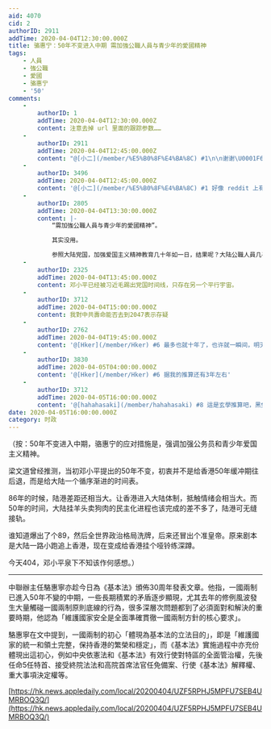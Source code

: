```yaml
---
aid: 4070
cid: 2
authorID: 2911
addTime: 2020-04-04T12:30:00.000Z
title: 骆惠宁：50年不变进入中期 需加強公職人員与青少年的愛國精神
tags:
    - 人員
    - 強公職
    - 愛國
    - 骆惠宁
    - '50'
comments:
    -
        authorID: 1
        addTime: 2020-04-04T12:30:00.000Z
        content: 注意去掉 url 里面的跟踪参数……
    -
        authorID: 2911
        addTime: 2020-04-04T12:45:00.000Z
        content: "@[小二](/member/%E5%B0%8F%E4%BA%8C) #1\n\n谢谢\U0001F64F。我是技术白痴来的......"
    -
        authorID: 3496
        addTime: 2020-04-04T12:45:00.000Z
        content: '@[小二](/member/%E5%B0%8F%E4%BA%8C) #1 好像 reddit 上有的 sub 发帖会自动去掉追踪参数。'
    -
        authorID: 2805
        addTime: 2020-04-04T13:30:00.000Z
        content: |-
            “需加強公職人員与青少年的愛國精神”。

            其实没用。

            参照大陆党国，加强爱国主义精神教育几十年如一日，结果呢？大陆公職人員几乎没有不贪钱的，爱党爱国都是假的，假面具，只是为了能贪更多的钱。
    -
        authorID: 2325
        addTime: 2020-04-04T13:45:00.000Z
        content: 邓小平已经被习近毛踢出党国时间线，只存在另一个平行宇宙。
    -
        authorID: 3712
        addTime: 2020-04-04T15:00:00.000Z
        content: 我對中共壽命能否去到2047表示存疑
    -
        authorID: 2762
        addTime: 2020-04-04T19:45:00.000Z
        content: '@[Hker](/member/Hker) #6 最多也就十年了，也许就一瞬间，明天就垮台，风云变幻'
    -
        authorID: 3830
        addTime: 2020-04-05T04:00:00.000Z
        content: '@[Hker](/member/Hker) #6 据我的推算还有3年左右'
    -
        authorID: 3712
        addTime: 2020-04-05T16:00:00.000Z
        content: '@[hahahasaki](/member/hahahasaki) #8 這是玄學推算吧，黑兔走入青龍穴'
date: 2020-04-05T16:00:00.000Z
category: 时政
---
```


（按：50年不变进入中期，骆惠宁的应对措施是，强调加强公务员和青少年爱国主义精神。

梁文道曾经推测，当初邓小平提出的50年不变，初衷并不是给香港50年缓冲期往后退，而是给大陆一个循序渐进的时间表。

86年的时候，陆港差距还相当大。让香港进入大陆体制，抵触情绪会相当大。而50年的时间，大陆挂羊头卖狗肉的民主化进程也该完成的差不多了，陆港可无缝接轨。

谁知道爆出了个89，然后全世界政治格局洗牌，后来还冒出个准皇帝。原来剧本是大陆一路小跑追上香港，现在变成给香港挂个哑铃练深蹲。

今天404，邓小平泉下不知该作何感想。）

* * *

中聯辦主任駱惠寧亦趁今日為《基本法》頒佈30周年發表文章。他指，一國兩制已進入50年不變的中期，一些長期積累的矛盾逐步顯現，尤其去年的修例風波發生大量觸碰一國兩制原則底線的行為，很多深層次問題都到了必須面對和解決的重要時期，他認為「維護國家安全是全面準確貫徹一國兩制方針的核心要求」。

駱惠寧在文中提到，一國兩制的初心「體現為基本法的立法目的」，即是「維護國家的統一和領土完整，保持香港的繁榮和穩定」，而《基本法》實施過程中亦充份體現出這初心，例如中央依憲法和《基本法》有效行使對特區的全面管治權，先後任命5任特首、接受終院法法和高院首席法官任免備案、行使《基本法》解釋權、重大事項決定權等。

[https://hk.news.appledaily.com/local/20200404/UZF5RPHJ5MPFU7SEB4UMRBOQ3Q/](https://hk.news.appledaily.com/local/20200404/UZF5RPHJ5MPFU7SEB4UMRBOQ3Q/)
